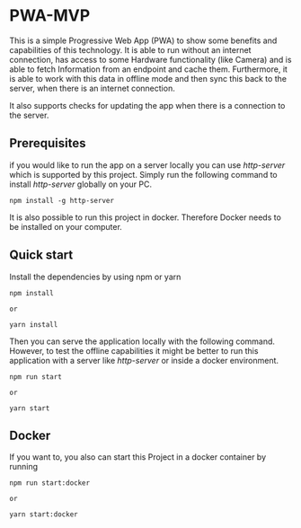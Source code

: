 # PWA-MVP

This is a simple Progressive Web App (PWA) to show some benefits and capabilities of this technology.
It is able to run without an internet connection, has access to some Hardware functionality (like Camera) and is able
to fetch Information from an endpoint and cache them. Furthermore, it is able to work with this data in offline mode and 
then sync this back to the server, when there is an internet connection.

It also supports checks for updating the app when there is a connection to the server. 

## Prerequisites
if you would like to run the app on a server locally you can use _http-server_ which is supported by this project. Simply run the following command to install _http-server_
globally on your PC.
```
npm install -g http-server
``` 
It is also possible to run this project in docker. Therefore Docker needs to be installed on your computer.


## Quick start

Install the dependencies by  using npm or yarn
```
npm install

or 

yarn install
```
Then you can serve the application locally with the following command. However, to test the offline capabilities it might be better to run this application with a server like _http-server_ or inside a docker environment.
```
npm run start

or 

yarn start
```

## Docker

If you want to, you also can start this Project in a docker container by running
```
npm run start:docker

or 

yarn start:docker
```
